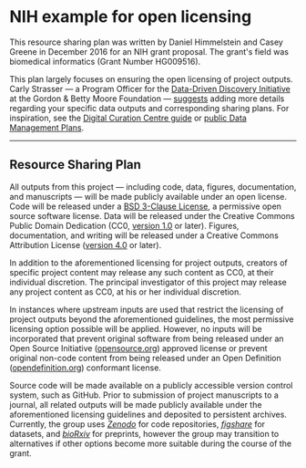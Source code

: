 # NIH example for open licensing

This resource sharing plan was written by Daniel Himmelstein and Casey Greene in December 2016 for an NIH grant proposal.
The grant's field was biomedical informatics (Grant Number HG009516).

This plan largely focuses on ensuring the open licensing of project outputs.
Carly Strasser — a Program Officer for the [Data-Driven Discovery Initiative](https://www.moore.org/initiative-strategy-detail?initiativeId=data-driven-discovery) at the Gordon & Betty Moore Foundation — [suggests](https://github.com/lab-carpentry/blueprint-resourcesharing/pull/1#issuecomment-266153553) adding more details regarding your specific data outputs and corresponding sharing plans.
For inspiration, see the [Digital Curation Centre guide](http://www.dcc.ac.uk/resources/how-guides/develop-data-plan "How to Develop a Data Management and Sharing Plan") or [public Data Management Plans](https://dmptool.org/public_dmps "DMPTool").

***

## Resource Sharing Plan

All outputs from this project — including code, data, figures, documentation, and manuscripts — will be made publicly available under an open license.
Code will be released under a [BSD 3-Clause License](https://opensource.org/licenses/BSD-3-Clause), a permissive open source software license.
Data will be released under the Creative Commons Public Domain Dedication (CC0, [version 1.0](https://creativecommons.org/publicdomain/zero/1.0/legalcode "CC0 1.0 Universal") or later).
Figures, documentation, and writing will be released under a Creative Commons Attribution License ([version 4.0](https://creativecommons.org/licenses/by/4.0/legalcode "Creative Commons Attribution 4.0 International Public License") or later).

In addition to the aforementioned licensing for project outputs, creators of specific project content may release any such content as CC0, at their individual discretion.
The principal investigator of this project may release any project content as CC0, at his or her individual discretion.

In instances where upstream inputs are used that restrict the licensing of project outputs beyond the aforementioned guidelines, the most permissive licensing option possible will be applied.
However, no inputs will be incorporated that prevent original software from being released under an Open Source Initiative ([opensource.org](https://opensource.org/)) approved license or prevent original non-code content from being released under an Open Definition ([opendefinition.org](http://opendefinition.org/)) conformant license.

Source code will be made available on a publicly accessible version control system, such as GitHub.
Prior to submission of project manuscripts to a journal, all related outputs will be made publicly available under the aforementioned licensing guidelines and deposited to persistent archives.
Currently, the group uses [_Zenodo_](https://zenodo.org/) for code repositories, [_figshare_](https://figshare.com/) for datasets, and [_bioRxiv_](http://biorxiv.org/) for preprints, however the group may transition to alternatives if other options become more suitable during the course of the grant.
